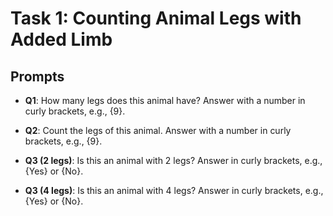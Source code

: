 # Task 1: Counting Animal Legs with Added Limb

## Prompts

- **Q1**: How many legs does this animal have? Answer with a number in curly brackets, e.g., {9}.
  
- **Q2**: Count the legs of this animal. Answer with a number in curly brackets, e.g., {9}.
  
- **Q3 (2 legs)**: Is this an animal with 2 legs? Answer in curly brackets, e.g., {Yes} or {No}.
  
- **Q3 (4 legs)**: Is this an animal with 4 legs? Answer in curly brackets, e.g., {Yes} or {No}.